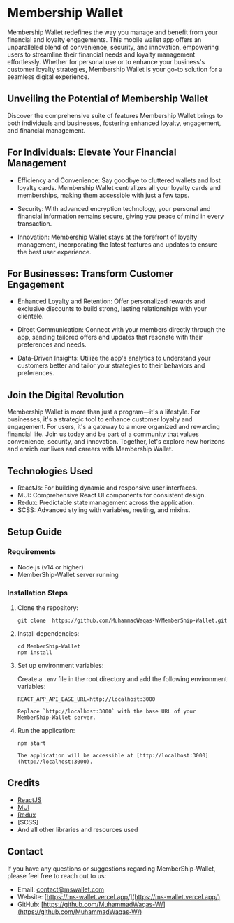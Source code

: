 # Membership Wallet

Membership Wallet redefines the way you manage and benefit from your financial and loyalty engagements. This mobile wallet app offers an unparalleled blend of convenience, security, and innovation, empowering users to streamline their financial needs and loyalty management effortlessly. Whether for personal use or to enhance your business's customer loyalty strategies, Membership Wallet is your go-to solution for a seamless digital experience.

## Unveiling the Potential of Membership Wallet

Discover the comprehensive suite of features Membership Wallet brings to both individuals and businesses, fostering enhanced loyalty, engagement, and financial management.

## For Individuals: Elevate Your Financial Management

- Efficiency and Convenience: Say goodbye to cluttered wallets and lost loyalty cards. Membership Wallet centralizes all your loyalty cards and memberships, making them accessible with just a few taps.

- Security: With advanced encryption technology, your personal and financial information remains secure, giving you peace of mind in every transaction.

- Innovation: Membership Wallet stays at the forefront of loyalty management, incorporating the latest features and updates to ensure the best user experience.

## For Businesses: Transform Customer Engagement

- Enhanced Loyalty and Retention: Offer personalized rewards and exclusive discounts to build strong, lasting relationships with your clientele.

- Direct Communication: Connect with your members directly through the app, sending tailored offers and updates that resonate with their preferences and needs.

- Data-Driven Insights: Utilize the app's analytics to understand your customers better and tailor your strategies to their behaviors and preferences.

## Join the Digital Revolution

Membership Wallet is more than just a program—it's a lifestyle. For businesses, it's a strategic tool to enhance customer loyalty and engagement. For users, it's a gateway to a more organized and rewarding financial life. Join us today and be part of a community that values convenience, security, and innovation. Together, let's explore new horizons and enrich our lives and careers with Membership Wallet.

## Technologies Used

- ReactJs: For building dynamic and responsive user interfaces.
- MUI: Comprehensive React UI components for consistent design.
- Redux: Predictable state management across the application.
- SCSS: Advanced styling with variables, nesting, and mixins.

## Setup Guide

### Requirements

- Node.js (v14 or higher)
- MemberShip-Wallet server running

### Installation Steps

1. Clone the repository:

   ```shell
   git clone  https://github.com/MuhammadWaqas-W/MemberShip-Wallet.git

   ```

2. Install dependencies:

   ```shell
   cd MemberShip-Wallet
   npm install

   ```

3. Set up environment variables:

   Create a `.env` file in the root directory and add the following environment variables:

   ```plaintext
   REACT_APP_API_BASE_URL=http://localhost:3000

   Replace `http://localhost:3000` with the base URL of your MemberShip-Wallet server.

   ```

4. Run the application:

   ```shell
   npm start

   The application will be accessible at [http://localhost:3000](http://localhost:3000).
   ```

## Credits

- [ReactJS](https://react.dev/)
- [MUI](https://mui.com/)
- [Redux](https://redux.js.org)
- [SCSS]
- And all other libraries and resources used

## Contact

If you have any questions or suggestions regarding MemberShip-Wallet, please feel free to reach out to us:

- Email: [contact@mswallet.com](mailto:contact@mswallet.com)
- Website: [https://ms-wallet.vercel.app/](https://ms-wallet.vercel.app/)
- GitHub: [https://github.com/MuhammadWaqas-W/](https://github.com/MuhammadWaqas-W/)

